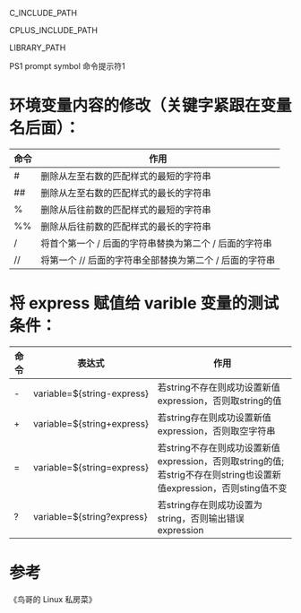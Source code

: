 C_INCLUDE_PATH

CPLUS_INCLUDE_PATH

LIBRARY_PATH

PS1 prompt symbol 命令提示符1

# 环境变量内容的修改（关键字紧跟在变量名后面）：

| 命令 | 作用 |
| --- | --- |
| #  | 删除从左至右数的匹配样式的最短的字符串 |
| ## | 删除从左至右数的匹配样式的最长的字符串 |
| %  | 删除从后往前数的匹配样式的最短的字符串 |
| %% | 删除从后往前数的匹配样式的最长的字符串 |
| /  | 将首个第一个 / 后面的字符串替换为第二个 / 后面的字符串 |
| // | 将第一个 // 后面的字符串全部替换为第二个 / 后面的字符串 |

# 将 express 赋值给 varible 变量的测试条件：

| 命令 | 表达式 | 作用 |
| --- | --- | --- |
| - | variable=${string-express} | 若string不存在则成功设置新值expression，否则取string的值 |
| + | variable=${string+express} | 若string存在则成功设置新值expression，否则取空字符串 |
| = | variable=${string=express} | 若string不存在则成功设置新值expression，否则取string的值; 若strig不存在则string也设置新值expression，否则sting值不变 |
| ? | variable=${string?express} | 若string存在则成功设置为string，否则输出错误expression |

# 参考

《鸟哥的 Linux 私房菜》
